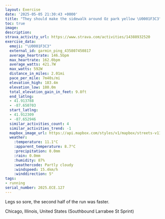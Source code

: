 ```yaml
---
layout: Exercise
date: '2025-05-05 21:30:43 +0000'
title: "They should make the sidewalk around Oz park yellow \U0001F3C3"
toc: true
image:
description:
strava_activity_url: https://www.strava.com/activities/14388932520
exercise_data:
  emoji: "\U0001F3C3"
  external_id: garmin_ping_435807450817
  average_heartrate: 146.5bpm
  max_heartrate: 162.0bpm
  average_watts: 421.7W
  max_watts: 592W
  distance_in_miles: 2.01mi
  pace_per_mile: 7m40s/mi
  elevation_high: 183.4m
  elevation_low: 180.0m
  total_elevation_gain_in_feet: 9.8ft
  end_latlng:
  - 41.913788
  - -87.650703
  start_latlng:
  - 41.912309
  - -87.652946
  similar_activities_count: 4
  similar_activities_trend: -1
  mapbox_image_url: https://api.mapbox.com/styles/v1/mapbox/streets-v11/static/path-5+787af2-1.0(yly~Flw~uOu%40H%5DCm%40R%7DAQs%40%40cBFMA%5BHk%40Fw%40%3FSBaBBUDWG_%40C%5BBOD_%40%3Fg%40E%7DB%40i%40%40OFg%40MCCEs%40Ic%40%3F%7D%40GcAAgBC%7B%40DeCE%7DBBeAAg%40BmAA_%40Fo%40%3FsAKmBCiAEKMCU%3FUDeAKWBc%40TOD%7BA%40KCSUKw%40GaDFiDIyCDqAFWPYJGpBIX%3FLCZ%40%5CElA%40lAI%60%40%3FhDOb%40%3FbAFnAEl%40%3F%60CE%60AB%60%40AhB%40fCS%60AC~B%40d%40APDHNBV%40%60GDz%40%3FfBD%60%40Ep%40Ax%40Ep%40%40dAAj%40Ft%40G~%40%40h%40Dj%40Al%40),pin-s-s+e5b22e(-87.65319,41.91453),pin-s-f+89ae00(-87.64877999999996,41.913830000000004)/auto/800x800?access_token=pk.eyJ1Ijoiam9zaGJlY2ttYW4iLCJhIjoiY205eWR2aDd1MWZ6djJrbXc4a3M0bWZleiJ9.XiG9OWkNcZk2QzjJbxLB4A
  weather:
    :temperature: 11.1°C
    :apparent_temperature: 8.7°C
    :precipitation: 0.0mm
    :rain: 0.0mm
    :humidity: 87%
    :weathercode: Partly cloudy
    :windspeed: 15.4km/h
    :winddirection: 5°
tags:
- running
serial_number: 2025.ECE.127
---
```

Legs so sore, the second half of the run was faster.

Chicago, Illinois, United States (Southbound Larrabee St Sprint)
